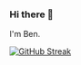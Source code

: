 ### Hi there 👋

I'm Ben.

[![GitHub Streak](https://github-readme-streak-stats.herokuapp.com/?user=zfben)](https://github.com/zfben)
